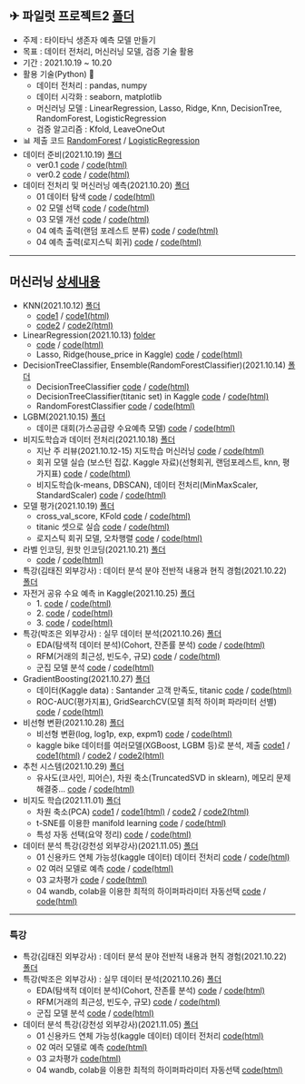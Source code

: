 ## ✈ 파일럿 프로젝트2 [폴더](https://github.com/kbjung/LikeLion_13th_DataCourse/tree/main/codeclass/05_merchine_learning/2021.10.20(pilot_project))
  + 주제 : 타이타닉 생존자 예측 모델 만들기
  + 목표 : 데이터 전처리, 머신러닝 모델, 검증 기술 활용
  + 기간 : 2021.10.19 ~ 10.20
  + 활용 기술(Python) 🔧
    - 데이터 전처리 : pandas, numpy
    - 데이터 시각화 : seaborn, matplotlib
    - 머신러닝 모델 : LinearRegression, Lasso, Ridge, Knn, DecisionTree, RandomForest, LogisticRegression
    - 검증 알고리즘 : Kfold, LeaveOneOut
  + 📊 제출 코드 [RandomForest](https://kbjung.github.io/LikeLion_13th_DataCourse/codeclass/05_merchine_learning/2021.10.20(pilot_project)/2021.10.20-pilot_project_04_예측_출력_(rf_c)(titanic).html) / [LogisticRegression](https://kbjung.github.io/LikeLion_13th_DataCourse/codeclass/05_merchine_learning/2021.10.20(pilot_project)/2021.10.20-pilot_project_04_예측_출력_(lg_c)(titanic).html)
  + 데이터 준비(2021.10.19) [폴더](https://github.com/kbjung/LikeLion_13th_DataCourse/tree/main/codeclass/05_merchine_learning/2021.10.19(pilot_project_%EC%A4%80%EB%B9%84))
    - ver0.1 [code](https://github.com/kbjung/LikeLion_13th_DataCourse/blob/main/codeclass/05_merchine_learning/2021.10.19(pilot_project_%EC%A4%80%EB%B9%84)/2021.10.19-pilot_project_%EC%A4%80%EB%B9%84ver0.1(titanic).ipynb) / [code(html)](https://kbjung.github.io/LikeLion_13th_DataCourse/codeclass/05_merchine_learning/2021.10.19(pilot_project_준비)/2021.10.19-pilot_project_준비ver0.1(titanic).html)
    - ver0.2 [code](https://github.com/kbjung/LikeLion_13th_DataCourse/blob/main/codeclass/05_merchine_learning/2021.10.19(pilot_project_%EC%A4%80%EB%B9%84)/2021.10.19-pilot_project_%EC%A4%80%EB%B9%84ver0.2(titanic).ipynb) / [code(html)](https://kbjung.github.io/LikeLion_13th_DataCourse/codeclass/05_merchine_learning/2021.10.19(pilot_project_준비)/2021.10.19-pilot_project_준비ver0.2(titanic).html)
  + 데이터 전처리 및 머신러닝 예측(2021.10.20) [폴더](https://github.com/kbjung/LikeLion_13th_DataCourse/tree/main/codeclass/05_merchine_learning/2021.10.20(pilot_project))
    - 01 데이터 탐색 [code](https://github.com/kbjung/LikeLion_13th_DataCourse/blob/main/codeclass/05_merchine_learning/2021.10.20(pilot_project)/2021.10.20-pilot_project_01_%EB%8D%B0%EC%9D%B4%ED%84%B0_%ED%83%90%EC%83%89(titanic).ipynb) / [code(html)](https://kbjung.github.io/LikeLion_13th_DataCourse/codeclass/05_merchine_learning/2021.10.20(pilot_project)/2021.10.20-pilot_project_01_데이터_탐색(titanic).html)
    - 02 모델 선택 [code](https://github.com/kbjung/LikeLion_13th_DataCourse/blob/main/codeclass/05_merchine_learning/2021.10.20(pilot_project)/2021.10.20-pilot_project_02_%EB%AA%A8%EB%8D%B8_%EC%84%A0%ED%83%9D(titanic).ipynb) / [code(html)](https://kbjung.github.io/LikeLion_13th_DataCourse/codeclass/05_merchine_learning/2021.10.20(pilot_project)/2021.10.20-pilot_project_02_모델_선택(titanic).html)
    - 03 모델 개선 [code](https://github.com/kbjung/LikeLion_13th_DataCourse/blob/main/codeclass/05_merchine_learning/2021.10.20(pilot_project)/2021.10.20-pilot_project_03_%EB%AA%A8%EB%8D%B8_%EA%B0%9C%EC%84%A0(titanic).ipynb) / [code(html)](https://kbjung.github.io/LikeLion_13th_DataCourse/codeclass/05_merchine_learning/2021.10.20(pilot_project)/2021.10.20-pilot_project_03_모델_개선(titanic).html)
    - 04 예측 출력(랜덤 포레스트 분류) [code](https://github.com/kbjung/LikeLion_13th_DataCourse/blob/main/codeclass/05_merchine_learning/2021.10.20(pilot_project)/2021.10.20-pilot_project_04_%EC%98%88%EC%B8%A1_%EC%B6%9C%EB%A0%A5_(rf_c)(titanic).ipynb) / [code(html)](https://kbjung.github.io/LikeLion_13th_DataCourse/codeclass/05_merchine_learning/2021.10.20(pilot_project)/2021.10.20-pilot_project_04_예측_출력_(rf_c)(titanic).html)
    - 04 예측 출력(로지스틱 회귀) [code](https://github.com/kbjung/LikeLion_13th_DataCourse/blob/main/codeclass/05_merchine_learning/2021.10.20(pilot_project)/2021.10.20-pilot_project_04_%EC%98%88%EC%B8%A1_%EC%B6%9C%EB%A0%A5_(lg_c)(titanic).ipynb) / [code(html)](https://kbjung.github.io/LikeLion_13th_DataCourse/codeclass/05_merchine_learning/2021.10.20(pilot_project)/2021.10.20-pilot_project_04_예측_출력_(lg_c)(titanic).html)

---

## 머신러닝 [상세내용](https://github.com/kbjung/LikeLion_13th_DataCourse/tree/main/codeclass/05_merchine_learning)
  + KNN(2021.10.12) [폴더](https://github.com/kbjung/LikeLion_13th_DataCourse/tree/main/codeclass/05_merchine_learning/2021.10.12)
    - [code1](https://github.com/kbjung/LikeLion_13th_DataCourse/blob/main/codeclass/05_merchine_learning/2021.10.12/01_ML.ipynb) / [code1(html)](https://kbjung.github.io/LikeLion_13th_DataCourse/codeclass/05_merchine_learning/2021.10.12/01_ML.html)
    - [code2](https://github.com/kbjung/LikeLion_13th_DataCourse/blob/main/codeclass/05_merchine_learning/2021.10.12/02_KNN.ipynb) / [code2(html)](https://kbjung.github.io/LikeLion_13th_DataCourse/codeclass/05_merchine_learning/2021.10.12/02_KNN.html)
  + LinearRegression(2021.10.13) [folder](https://github.com/kbjung/LikeLion_13th_DataCourse/tree/main/codeclass/05_merchine_learning/2021.10.13)
    - [code](https://github.com/kbjung/LikeLion_13th_DataCourse/blob/main/codeclass/05_merchine_learning/2021.10.13/2021.10.13_01_LR.ipynb) / [code(html)](https://kbjung.github.io/LikeLion_13th_DataCourse/codeclass/05_merchine_learning/2021.10.13/2021.10.13_01_LR.html) 
    - Lasso, Ridge(house_price in Kaggle) [code](https://github.com/kbjung/LikeLion_13th_DataCourse/blob/main/codeclass/05_merchine_learning/2021.10.13/2021.10.13-02_house_price.ipynb) / [code(html)](https://kbjung.github.io/LikeLion_13th_DataCourse/codeclass/05_merchine_learning/2021.10.13/2021.10.13-02_house_price.html)
  + DecisionTreeClassifier, Ensemble(RandomForestClassifier)(2021.10.14) [폴더](https://github.com/kbjung/LikeLion_13th_DataCourse/tree/main/codeclass/05_merchine_learning/2021.10.14)
    - DecisionTreeClassifier [code](https://github.com/kbjung/LikeLion_13th_DataCourse/blob/main/codeclass/05_merchine_learning/2021.10.14/2021.10.14_01_decisiontree(colab).ipynb) / [code(html)](https://kbjung.github.io/LikeLion_13th_DataCourse/codeclass/05_merchine_learning/2021.10.14/2021.10.14_01_decisiontree(colab).html)
    - DecisionTreeClassifier(titanic set) in Kaggle [code](https://github.com/kbjung/LikeLion_13th_DataCourse/blob/main/codeclass/05_merchine_learning/2021.10.14/2021.10.14_02-decisiontree-titanic(kaggle).ipynb) / [code(html)](https://kbjung.github.io/LikeLion_13th_DataCourse/codeclass/05_merchine_learning/2021.10.14/2021.10.14_02-decisiontree-titanic.html)
    - RandomForestClassifier [code](https://github.com/kbjung/LikeLion_13th_DataCourse/blob/main/codeclass/05_merchine_learning/2021.10.14/2021.10.14_03_random_forest(colab).ipynb) / [code(html)](https://kbjung.github.io/LikeLion_13th_DataCourse/codeclass/05_merchine_learning/2021.10.14/2021.10.14_03_random_forest(colab).html)
  + LGBM(2021.10.15) [폴더](https://github.com/kbjung/LikeLion_13th_DataCourse/tree/main/codeclass/05_merchine_learning/2021.10.15)
    - 데이콘 대회(가스공급량 수요예측 모델) [code](https://github.com/kbjung/LikeLion_13th_DataCourse/blob/main/codeclass/05_merchine_learning/2021.10.15/2021.10.15_01_gas_supply(dacon).ipynb) / [code(html)](https://kbjung.github.io/LikeLion_13th_DataCourse/codeclass/05_merchine_learning/2021.10.15/2021.10.15_01_gas_supply(dacon).html)
  + 비지도학습과 데이터 전처리(2021.10.18) [폴더](https://github.com/kbjung/LikeLion_13th_DataCourse/tree/main/codeclass/05_merchine_learning/2021.10.18)
    - 지난 주 리뷰(2021.10.12-15) 지도학습 머신러닝 [code](https://github.com/kbjung/LikeLion_13th_DataCourse/blob/main/codeclass/05_merchine_learning/2021.10.18/2021.10.18-01_review(2021.10.12-15).ipynb) / [code(html)](https://kbjung.github.io/LikeLion_13th_DataCourse/codeclass/05_merchine_learning/2021.10.18/2021.10.18-01_review(2021.10.12-15).html)
    - 회귀 모델 실습 (보스턴 집값. Kaggle 자료)(선형회귀, 랜덤포레스트, knn, 평가지표) [code](https://github.com/kbjung/LikeLion_13th_DataCourse/blob/main/codeclass/05_merchine_learning/2021.10.18/2021.10.18-02_ML.ipynb) / [code(html)](https://kbjung.github.io/LikeLion_13th_DataCourse/codeclass/05_merchine_learning/2021.10.18/2021.10.18-02_ML.html)
    - 비지도학습(k-means, DBSCAN), 데이터 전처리(MinMaxScaler, StandardScaler) [code](https://github.com/kbjung/LikeLion_13th_DataCourse/blob/main/codeclass/05_merchine_learning/2021.10.18/2021.10.18-03_%EB%B9%84%EC%A7%80%EB%8F%84%ED%95%99%EC%8A%B5%EA%B3%BC_%EB%8D%B0%EC%9D%B4%ED%84%B0_%EC%A0%84%EC%B2%98%EB%A6%AC.ipynb) / [code(html)](https://kbjung.github.io/LikeLion_13th_DataCourse/codeclass/05_merchine_learning/2021.10.18/2021.10.18-03_비지도학습과_데이터_전처리.html)
  + 모델 평가(2021.10.19) [폴더](https://github.com/kbjung/LikeLion_13th_DataCourse/tree/main/codeclass/05_merchine_learning/2021.10.19)
    - cross_val_score, KFold [code](https://github.com/kbjung/LikeLion_13th_DataCourse/blob/main/codeclass/05_merchine_learning/2021.10.19/2021.10.19-02_%EB%AA%A8%EB%8D%B8_%ED%8F%89%EA%B0%80.ipynb) / [code(html)](https://kbjung.github.io/LikeLion_13th_DataCourse/codeclass/05_merchine_learning/2021.10.19/2021.10.19-02_모델_평가.html)
    - titanic 셋으로 실습 [code](https://github.com/kbjung/LikeLion_13th_DataCourse/blob/main/codeclass/05_merchine_learning/2021.10.19/2021.10.19-03_%EB%AA%A8%EB%8D%B8_%ED%8F%89%EA%B0%80_%EC%8B%A4%EC%8A%B5(titanic).ipynb) / [code(html)](https://kbjung.github.io/LikeLion_13th_DataCourse/codeclass/05_merchine_learning/2021.10.19/2021.10.19-03_모델_평가_실습(titanic).html)
    - 로지스틱 회귀 모델, 오차행렬 [code](https://github.com/kbjung/LikeLion_13th_DataCourse/blob/main/codeclass/05_merchine_learning/2021.10.19/2021.10.19-04_%EC%9D%B4%EC%A7%84%EB%B6%84%EB%A5%98_%ED%8F%89%EA%B0%80%EC%A7%80%ED%91%9C.ipynb) / [code(html)](https://kbjung.github.io/LikeLion_13th_DataCourse/codeclass/05_merchine_learning/2021.10.19/2021.10.19-04_이진분류_평가지표.html)
  + 라벨 인코딩, 원핫 인코딩(2021.10.21) [폴더](https://github.com/kbjung/LikeLion_13th_DataCourse/tree/main/codeclass/05_merchine_learning/2021.10.21)
    - [code](https://github.com/kbjung/LikeLion_13th_DataCourse/blob/main/codeclass/05_merchine_learning/2021.10.21/2021.10.21-%EB%9D%BC%EB%B2%A8%EC%9D%B8%EC%BD%94%EB%94%A9_%EC%9B%90%ED%95%AB%EC%9D%B8%EC%BD%94%EB%94%A9.ipynb) / [code(html)](https://kbjung.github.io/LikeLion_13th_DataCourse/codeclass/05_merchine_learning/2021.10.21/2021.10.21-라벨인코딩_원핫인코딩.html)
  + 특강(김태진 외부강사) : 데이터 분석 분야 전반적 내용과 현직 경험(2021.10.22) [폴더](https://github.com/kbjung/LikeLion_13th_DataCourse/tree/main/codeclass/05_merchine_learning/2021.10.22(%ED%8A%B9%EA%B0%95))
  + 자전거 공유 수요 예측 in Kaggle(2021.10.25) [폴더](https://github.com/kbjung/LikeLion_13th_DataCourse/tree/main/codeclass/05_merchine_learning/2021.10.25)
    - 1\. [code](https://github.com/kbjung/LikeLion_13th_DataCourse/blob/main/codeclass/05_merchine_learning/2021.10.25/2021.10.25-01_bike.ipynb) / [code(html)](https://kbjung.github.io/LikeLion_13th_DataCourse/codeclass/05_merchine_learning/2021.10.25/2021.10.25-01_bike.html)
    - 2\. [code](https://github.com/kbjung/LikeLion_13th_DataCourse/blob/main/codeclass/05_merchine_learning/2021.10.25/2021.10.25-02_bike.ipynb) / [code(html)](https://kbjung.github.io/LikeLion_13th_DataCourse/codeclass/05_merchine_learning/2021.10.25/2021.10.25-02_bike.html)
    - 3\. [code](https://github.com/kbjung/LikeLion_13th_DataCourse/blob/main/codeclass/05_merchine_learning/2021.10.25/2021.10.25-03_bike.ipynb) / [code(html)](https://kbjung.github.io/LikeLion_13th_DataCourse/codeclass/05_merchine_learning/2021.10.25/2021.10.25-03_bike.html)
  + 특강(박조은 외부강사) : 실무 데이터 분석(2021.10.26) [폴더](https://github.com/kbjung/LikeLion_13th_DataCourse/tree/main/codeclass/05_merchine_learning/2021.10.26(%ED%8A%B9%EA%B0%95))
    - EDA(탐색적 데이터 분석)(Cohort, 잔존률 분석) [code](https://github.com/kbjung/LikeLion_13th_DataCourse/blob/main/codeclass/05_merchine_learning/2021.10.26(%ED%8A%B9%EA%B0%95)/01-basic-eda-input.ipynb) / [code(html)](https://kbjung.github.io/LikeLion_13th_DataCourse/codeclass/05_merchine_learning/2021.10.26(특강)/01-basic-eda-input.html)
    - RFM(거래의 최근성, 빈도수, 규모) [code](https://github.com/kbjung/LikeLion_13th_DataCourse/blob/main/codeclass/05_merchine_learning/2021.10.26(%ED%8A%B9%EA%B0%95)/02-RFM-input.ipynb) / [code(html)](https://kbjung.github.io/LikeLion_13th_DataCourse/codeclass/05_merchine_learning/2021.10.26(특강)/02-RFM-input.html)
    - 군집 모델 분석 [code](https://github.com/kbjung/LikeLion_13th_DataCourse/blob/main/codeclass/05_merchine_learning/2021.10.26(%ED%8A%B9%EA%B0%95)/03-clustering-input.ipynb) / [code(html)](https://kbjung.github.io/LikeLion_13th_DataCourse/codeclass/05_merchine_learning/2021.10.26(특강)/03-clustering-input.html)
  + GradientBoosting(2021.10.27) [폴더](https://github.com/kbjung/LikeLion_13th_DataCourse/tree/main/codeclass/05_merchine_learning/2021.10.27)
    - 데이터(Kaggle data) : Santander 고객 만족도, titanic [code](https://github.com/kbjung/LikeLion_13th_DataCourse/blob/main/codeclass/05_merchine_learning/2021.10.27/2021.10.27-01_GradientBoosting.ipynb) / [code(html)](https://kbjung.github.io/LikeLion_13th_DataCourse/codeclass/05_merchine_learning/2021.10.27/2021.10.27-01_GradientBoosting.html)
    - ROC-AUC(평가지표), GridSearchCV(모델 최적 하이퍼 파라미터 선별) [code](https://github.com/kbjung/LikeLion_13th_DataCourse/blob/main/codeclass/05_merchine_learning/2021.10.27/2021.10.27-02_santander.ipynb) / [code(html)](https://kbjung.github.io/LikeLion_13th_DataCourse/codeclass/05_merchine_learning/2021.10.27/2021.10.27-02_santander.html)
  + 비선형 변환(2021.10.28) [폴더](https://github.com/kbjung/LikeLion_13th_DataCourse/tree/main/codeclass/05_merchine_learning/2021.10.28)
    - 비선형 변환(log, log1p, exp, expm1) [code](https://github.com/kbjung/LikeLion_13th_DataCourse/blob/main/codeclass/05_merchine_learning/2021.10.28/2021.10.28-01_%EB%B9%84%EC%84%A0%ED%98%95_%EB%B3%80%ED%99%98.ipynb) / [code(html)](https://kbjung.github.io/LikeLion_13th_DataCourse/codeclass/05_merchine_learning/2021.10.28/2021.10.28-01_비선형_변환.html)
    - kaggle bike 데이터를 여러모델(XGBoost, LGBM 등)로 분석, 제출 [code1](https://github.com/kbjung/LikeLion_13th_DataCourse/blob/main/codeclass/05_merchine_learning/2021.10.28/2021.10.28-02_bike.ipynb) / [code1(html)](https://kbjung.github.io/LikeLion_13th_DataCourse/codeclass/05_merchine_learning/2021.10.28/2021.10.28-02_bike.html) / [code2](https://github.com/kbjung/LikeLion_13th_DataCourse/blob/main/codeclass/05_merchine_learning/2021.10.28/2021.10.28-03_bike.ipynb) / [code2(html)](https://kbjung.github.io/LikeLion_13th_DataCourse/codeclass/05_merchine_learning/2021.10.28/2021.10.28-03_bike.html)
  + 추천 시스템(2021.10.29) [폴더](https://github.com/kbjung/LikeLion_13th_DataCourse/tree/main/codeclass/05_merchine_learning/2021.10.29)
    - 유사도(코사인, 피어슨), 차원 축소(TruncatedSVD in sklearn), 메모리 문제 해결중... [code](https://github.com/kbjung/LikeLion_13th_DataCourse/blob/main/codeclass/05_merchine_learning/2021.10.29/2021.10.29-01_%EC%B6%94%EC%B2%9C_%EC%8B%9C%EC%8A%A4%ED%85%9C.ipynb) / [code(html)](https://kbjung.github.io/LikeLion_13th_DataCourse/codeclass/05_merchine_learning/2021.10.29/2021.10.29-01_추천_시스템.html)
  + 비지도 학습(2021.11.01) [폴더](https://github.com/kbjung/LikeLion_13th_DataCourse/tree/main/codeclass/05_merchine_learning/2021.11.01)
    - 차원 축소(PCA) [code1](https://github.com/kbjung/LikeLion_13th_DataCourse/blob/main/codeclass/05_merchine_learning/2021.11.01/2021.11.01-01_%EC%B0%A8%EC%9B%90%EC%B6%95%EC%86%8C_PCA.ipynb) / [code1(html)](https://kbjung.github.io/LikeLion_13th_DataCourse/codeclass/05_merchine_learning/2021.11.01/2021.11.01-01_차원축소_PCA.html) / [code2](https://github.com/kbjung/LikeLion_13th_DataCourse/blob/main/codeclass/05_merchine_learning/2021.11.01/2021.11.01-02_PCA.ipynb) / [code2(html)](https://kbjung.github.io/LikeLion_13th_DataCourse/codeclass/05_merchine_learning/2021.11.01/2021.11.01-02_PCA.html)
    - t-SNE를 이용한 manifold learning [code](https://github.com/kbjung/LikeLion_13th_DataCourse/blob/main/codeclass/05_merchine_learning/2021.11.01/2021.11.01-03_PCA_%EC%B0%A8%EC%9B%90_%EC%B6%95%EC%86%8C-tsne.ipynb) / [code(html)](https://kbjung.github.io/LikeLion_13th_DataCourse/codeclass/05_merchine_learning/2021.11.01/2021.11.01-03_PCA_차원_축소-tsne.html)
    - 특성 자동 선택(요약 정리) [code](https://github.com/kbjung/LikeLion_13th_DataCourse/blob/main/codeclass/05_merchine_learning/2021.11.01/2021.11.01-04_%ED%8A%B9%EC%84%B1_%EC%9E%90%EB%8F%99_%EC%84%A0%ED%83%9D.ipynb) / [code(html)](https://kbjung.github.io/LikeLion_13th_DataCourse/codeclass/05_merchine_learning/2021.11.01/2021.11.01-04_특성_자동_선택.html)
  + 데이터 분석 특강(강천성 외부강사)(2021.11.05) [폴더](https://github.com/kbjung/LikeLion_13th_DataCourse/tree/main/codeclass/05_merchine_learning/2021.11.05)
    - 01 신용카드 연체 가능성(kaggle 데이터) 데이터 전처리 [code](https://github.com/kbjung/LikeLion_13th_DataCourse/blob/main/codeclass/05_merchine_learning/2021.11.05/code/Lab_01_Data_preprocess.ipynb) / [code(html)](https://kbjung.github.io/LikeLion_13th_DataCourse/codeclass/05_merchine_learning/2021.11.05/code/Lab_01_Data_preprocess.html)
    - 02 여러 모델로 예측 [code](https://github.com/kbjung/LikeLion_13th_DataCourse/blob/main/codeclass/05_merchine_learning/2021.11.05/code/Lab_02_Classification.ipynb) / [code(html)](https://kbjung.github.io/LikeLion_13th_DataCourse/codeclass/05_merchine_learning/2021.11.05/code/Lab_02_Classification.html)
    - 03 교차평가 [code](https://github.com/kbjung/LikeLion_13th_DataCourse/blob/main/codeclass/05_merchine_learning/2021.11.05/code/Lab_03_Model_Validation.ipynb) / [code(html)](https://kbjung.github.io/LikeLion_13th_DataCourse/codeclass/05_merchine_learning/2021.11.05/code/Lab_03_Model_Validation.html)
    - 04 wandb, colab을 이용한 최적의 하이퍼파라미터 자동선택 [code](https://github.com/kbjung/LikeLion_13th_DataCourse/blob/main/codeclass/05_merchine_learning/2021.11.05/mycode/Lab_04_WanDB.ipynb) / [code(html)](https://kbjung.github.io/LikeLion_13th_DataCourse/codeclass/05_merchine_learning/2021.11.05/mycode/Lab_04_WanDB.html)
---
### 특강
+ 특강(김태진 외부강사) : 데이터 분석 분야 전반적 내용과 현직 경험(2021.10.22) [폴더](https://github.com/kbjung/LikeLion_13th_DataCourse/tree/main/codeclass/05_merchine_learning/2021.10.22(%ED%8A%B9%EA%B0%95))
+ 특강(박조은 외부강사) : 실무 데이터 분석(2021.10.26) [폴더](https://github.com/kbjung/LikeLion_13th_DataCourse/tree/main/codeclass/05_merchine_learning/2021.10.26(%ED%8A%B9%EA%B0%95))
  - EDA(탐색적 데이터 분석)(Cohort, 잔존률 분석) [code](https://github.com/kbjung/LikeLion_13th_DataCourse/blob/main/codeclass/05_merchine_learning/2021.10.26(%ED%8A%B9%EA%B0%95)/01-basic-eda-input.ipynb) / [code(html)](https://kbjung.github.io/LikeLion_13th_DataCourse/codeclass/05_merchine_learning/2021.10.26(특강)/01-basic-eda-input.html)
  - RFM(거래의 최근성, 빈도수, 규모) [code](https://github.com/kbjung/LikeLion_13th_DataCourse/blob/main/codeclass/05_merchine_learning/2021.10.26(%ED%8A%B9%EA%B0%95)/02-RFM-input.ipynb) / [code(html)](https://kbjung.github.io/LikeLion_13th_DataCourse/codeclass/05_merchine_learning/2021.10.26(특강)/02-RFM-input.html)
  - 군집 모델 분석 [code](https://github.com/kbjung/LikeLion_13th_DataCourse/blob/main/codeclass/05_merchine_learning/2021.10.26(%ED%8A%B9%EA%B0%95)/03-clustering-input.ipynb) / [code(html)](https://kbjung.github.io/LikeLion_13th_DataCourse/codeclass/05_merchine_learning/2021.10.26(특강)/03-clustering-input.html)
+ 데이터 분석 특강(강천성 외부강사)(2021.11.05) [폴더](https://github.com/kbjung/LikeLion_13th_DataCourse/tree/main/codeclass/05_merchine_learning/2021.11.05)
  - 01 신용카드 연체 가능성(kaggle 데이터) 데이터 전처리 [code(html)](https://kbjung.github.io/LikeLion_13th_DataCourse/codeclass/05_merchine_learning/2021.11.05/code/Lab_01_Data_preprocess.html)
  - 02 여러 모델로 예측 [code(html)](https://kbjung.github.io/LikeLion_13th_DataCourse/codeclass/05_merchine_learning/2021.11.05/code/Lab_02_Classification.html)
  - 03 교차평가 [code(html)](https://kbjung.github.io/LikeLion_13th_DataCourse/codeclass/05_merchine_learning/2021.11.05/code/Lab_03_Model_Validation.html)
  - 04 wandb, colab을 이용한 최적의 하이퍼파라미터 자동선택 [code(html)](https://kbjung.github.io/LikeLion_13th_DataCourse/codeclass/05_merchine_learning/2021.11.05/mycode/Lab_04_WanDB.html)
